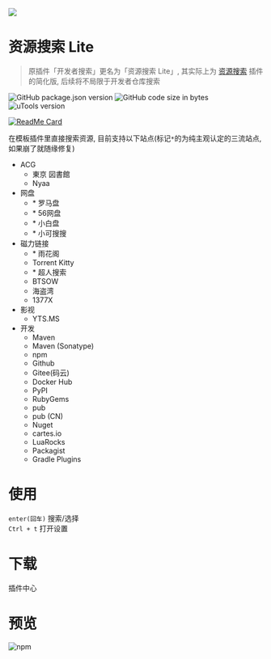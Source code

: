 ![](https://s1.ax1x.com/2020/11/02/BBLuU1.png)
# 资源搜索 Lite
> 原插件「开发者搜索」更名为「资源搜索 Lite」, 其实际上为 [资源搜索](https://yuanliao.info/d/1875-0-0-3) 插件的简化版, 后续将不局限于开发者仓库搜索

![GitHub package.json version](https://img.shields.io/github/package-json/v/LanyuanXiaoyao-Studio/utools-search-lite?label=%E4%BB%A3%E7%A0%81%E7%89%88%E6%9C%AC)
![GitHub code size in bytes](https://img.shields.io/github/languages/code-size/LanyuanXiaoyao-Studio/utools-search-lite?label=%E4%BB%A3%E7%A0%81%E4%BD%93%E7%A7%AF)
![uTools version](https://img.shields.io/badge/uTools%20%E7%89%88%E6%9C%AC-%3E%3D1.3.2-green)

[![ReadMe Card](https://github-readme-stats.vercel.app/api/pin/?username=LanyuanXiaoyao-Studio&repo=utools-search-lite&theme=dracula&locale=cn&hide_border=false)](https://github.com/LanyuanXiaoyao-Studio/utools-search-lite)

在模板插件里直接搜索资源, 目前支持以下站点(标记`*`的为纯主观认定的三流站点, 如果崩了就随缘修复)
- ACG
  - 東京 図書館
  - Nyaa
- 网盘
  - \* 罗马盘
  - \* 56网盘
  - \* 小白盘
  - \* 小可搜搜
- 磁力链接
  - \* 雨花阁
  - Torrent Kitty
  - \* 超人搜索
  - BTSOW
  - 海盗湾
  - 1377X
- 影视
  - YTS.MS
- 开发
  - Maven
  - Maven (Sonatype)
  - npm
  - Github
  - Gitee(码云)
  - Docker Hub
  - PyPI
  - RubyGems
  - pub
  - pub (CN)
  - Nuget
  - cartes.io
  - LuaRocks
  - Packagist
  - Gradle Plugins

# 使用
`enter(回车)` 搜索/选择  
`Ctrl + t` 打开设置

# 下载
插件中心

# 预览
![npm](https://s1.ax1x.com/2020/11/02/BBzK5d.png)
